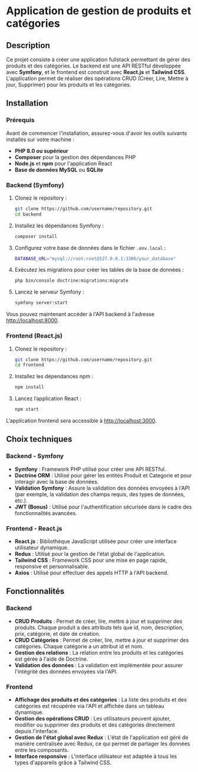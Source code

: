 # Application de gestion de produits et catégories

## Description
Ce projet consiste à créer une application fullstack permettant de gérer des produits et des catégories. Le backend est une API RESTful développée avec **Symfony**, et le frontend est construit avec **React.js** et **Tailwind CSS**. L'application permet de réaliser des opérations CRUD (Créer, Lire, Mettre à jour, Supprimer) pour les produits et les catégories.

## Installation

### Prérequis
Avant de commencer l'installation, assurez-vous d'avoir les outils suivants installés sur votre machine :
- **PHP 8.0 ou supérieur**
- **Composer** pour la gestion des dépendances PHP
- **Node.js** et **npm** pour l'application React
- **Base de données MySQL** ou **SQLite**

### Backend (Symfony)

1. Clonez le repository :
   ```bash
   git clone https://github.com/username/repository.git
   cd backend
   ```

2. Installez les dépendances Symfony :
   ```bash
   composer install
   ```

3. Configurez votre base de données dans le fichier `.env.local` :
   ```bash
   DATABASE_URL="mysql://root:root@127.0.0.1:3306/your_database"
   ```

4. Exécutez les migrations pour créer les tables de la base de données :
   ```bash
   php bin/console doctrine:migrations:migrate
   ```

5. Lancez le serveur Symfony :
   ```bash
   symfony server:start
   ```

Vous pouvez maintenant accéder à l'API backend à l'adresse [http://localhost:8000](http://localhost:8000).

### Frontend (React.js)

1. Clonez le repository :
   ```bash
   git clone https://github.com/username/repository.git
   cd frontend
   ```

2. Installez les dépendances npm :
   ```bash
   npm install
   ```

3. Lancez l’application React :
   ```bash
   npm start
   ```

L’application frontend sera accessible à [http://localhost:3000](http://localhost:3000).

## Choix techniques

### Backend - Symfony
- **Symfony** : Framework PHP utilisé pour créer une API RESTful.
- **Doctrine ORM** : Utilisé pour gérer les entités Produit et Categorie et pour interagir avec la base de données.
- **Validation Symfony** : Assure la validation des données envoyées à l'API (par exemple, la validation des champs requis, des types de données, etc.).
- **JWT (Bonus)** : Utilisé pour l'authentification sécurisée dans le cadre des fonctionnalités avancées.

### Frontend - React.js
- **React.js** : Bibliothèque JavaScript utilisée pour créer une interface utilisateur dynamique.
- **Redux** : Utilisé pour la gestion de l'état global de l'application.
- **Tailwind CSS** : Framework CSS pour une mise en page rapide, responsive et personnalisable.
- **Axios** : Utilisé pour effectuer des appels HTTP à l'API backend.

## Fonctionnalités

### Backend
- **CRUD Produits** : Permet de créer, lire, mettre à jour et supprimer des produits. Chaque produit a des attributs tels que id, nom, description, prix, catégorie, et date de création.
- **CRUD Catégories** : Permet de créer, lire, mettre à jour et supprimer des catégories. Chaque catégorie a un attribut id et nom.
- **Gestion des relations** : La relation entre les produits et les catégories est gérée à l'aide de Doctrine.
- **Validation des données** : La validation est implémentée pour assurer l'intégrité des données envoyées via l'API.

### Frontend
- **Affichage des produits et des catégories** : La liste des produits et des catégories est récupérée via l'API et affichée dans un tableau dynamique.
- **Gestion des opérations CRUD** : Les utilisateurs peuvent ajouter, modifier ou supprimer des produits et des catégories directement depuis l'interface.
- **Gestion de l'état global avec Redux** : L'état de l'application est géré de manière centralisée avec Redux, ce qui permet de partager les données entre les composants.
- **Interface responsive** : L'interface utilisateur est adaptée à tous les types d'appareils grâce à Tailwind CSS.
